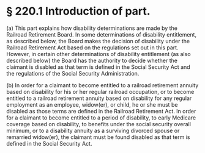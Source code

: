 # § 220.1   Introduction of part.

(a) This part explains how disability determinations are made by the Railroad Retirement Board. In some determinations of disability entitlement, as described below, the Board makes the decision of disability under the Railroad Retirement Act based on the regulations set out in this part. However, in certain other determinations of disability entitlement (as also described below) the Board has the authority to decide whether the claimant is disabled as that term is defined in the Social Security Act and the regulations of the Social Security Administration.


(b) In order for a claimant to become entitled to a railroad retirement annuity based on disability for his or her regular railroad occupation, or to become entitled to a railroad retirement annuity based on disability for any regular employment as an employee, widow(er), or child, he or she must be disabled as those terms are defined in the Railroad Retirement Act. In order for a claimant to become entitled to a period of disability, to early Medicare coverage based on disability, to benefits under the social security overall minimum, or to a disability annuity as a surviving divorced spouse or remarried widow(er), the claimant must be found disabled as that term is defined in the Social Security Act.




